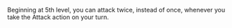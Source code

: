 Beginning at 5th level, you can attack twice, instead of once, whenever you take the Attack action on your turn.